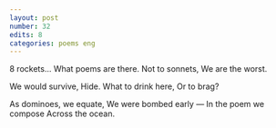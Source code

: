```yaml
---
layout: post
number: 32
edits: 8
categories: poems eng
---
```


8 rockets...
What poems are there.
Not to sonnets, 
We are the worst. 

We would survive, 
Hide. 
What to drink here,
Or to brag?

As dominoes, we equate,
We were bombed early —
In the poem we compose 
Across the ocean.
